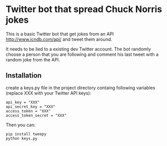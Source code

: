# Twitter bot that spread Chuck Norris jokes

This is a basic Twitter bot that get jokes from an API http://www.icndb.com/api/ and tweet them around.

It needs to be lied to a existing dev Twitter account. The bot randomly choose a person that you are following and comment his last tweet with a random joke from the API.

## Installation

create a keys.py file in the project directory containg following variables (replace XXX with your Twitter API keys):

    api_key = "XXX"
    api_secret_key = "XXX"
    access_token = "XXX"
    access_token_secret = "XXX"

Then you can:

    pip install tweepy
    python keys.py
